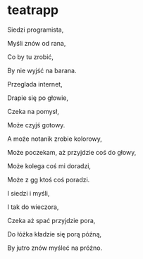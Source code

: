 # teatrapp
Siedzi programista,

Myśli znów od rana,

Co by tu zrobić,

By nie wyjść na barana.

Przeglada internet,

Drapie się po głowie,

Czeka na pomysł,

Może czyjś gotowy.

A może notanik zrobie kolorowy,

Może poczekam, aż przyjdzie coś do głowy,

Może kolega coś mi doradzi,

Może z gg ktoś coś poradzi.

I siedzi i myśli,

I tak do wieczora,

Czeka aż spać przyjdzie pora,

Do łóżka kładzie się porą późną,

By jutro znów myśleć na próżno.
